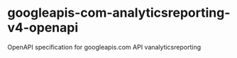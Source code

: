 # googleapis-com-analyticsreporting-v4-openapi
OpenAPI specification for googleapis.com API vanalyticsreporting

